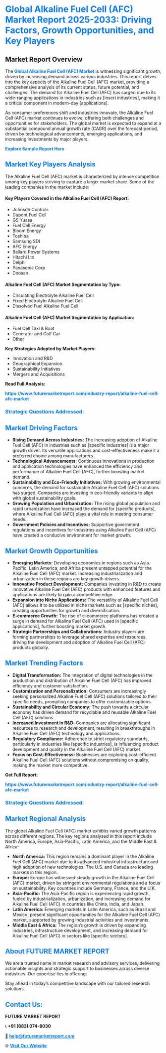 <h1 style="color: #007BFF;">Global Alkaline Fuel Cell (AFC) Market Report 2025-2033: Driving Factors, Growth Opportunities, and Key Players</h1>

<section id="overview">
<h2>Market Report Overview</h2>
<p>The <a href="https://www.futuremarketreport.com/industry-report/alkaline-fuel-cell-afc-market" style="color: #007BFF; text-decoration: none;"><strong>Global Alkaline Fuel Cell (AFC) Market</strong></a> is witnessing significant growth, driven by increasing demand across various industries. This report delves into the key aspects of the Alkaline Fuel Cell (AFC) market, providing a comprehensive analysis of its current status, future potential, and challenges. The demand for Alkaline Fuel Cell (AFC) has surged due to its wide-ranging applications in industries such as [insert industries], making it a critical component in modern-day [applications].</p>
<p>As consumer preferences shift and industries innovate, the Alkaline Fuel Cell (AFC) market continues to evolve, offering both challenges and opportunities for stakeholders. The global market is expected to expand at a substantial compound annual growth rate (CAGR) over the forecast period, driven by technological advancements, emerging applications, and increasing investments by major players.</p>
</section>

<section id="overview">
<p><a href="https://www.futuremarketreport.com/request-sample/reportId=110712" style="color: #007BFF; text-decoration: none;"><strong>Explore Sample Report Here</strong></a></p>
</section>

<section id="key-players">
<h2 style="color: #007BFF;">Market Key Players Analysis</h2>
<p>The Alkaline Fuel Cell (AFC) market is characterized by intense competition among key players striving to capture a larger market share. Some of the leading companies in the market include:</p>
<h4>Key Players Covered in the Alkaline Fuel Cell (AFC) Report:</h4>
<ul><li>Johnson Controls</li><li>Dupont Fuel Cell</li><li>GS Yuasa</li><li>Fuel Cell Energy</li><li>Bloom Energy</li><li>Toshiba</li><li>Samsung SDI</li><li>AFC Energy</li><li>Ballard Power Systems</li><li>Hitachi Ltd</li><li>Delphi</li><li>Panasonic Corp</li><li>Doosan</li></ul>
<h4>Alkaline Fuel Cell (AFC) Market Segmentation by Type:</h4>
<ul><li>Circulating Electrolyte Alkaline Fuel Cell</li><li>Fixed Electrolyte Alkaline Fuel Cell</li><li>Dissolved Fuel Alkaline Fuel Cell</li></ul>

<h4>Alkaline Fuel Cell (AFC) Market Segmentation by Application:</h4>
<ul><li>Fuel Cell Taxi &amp; Boat</li><li>Generator and Golf Car</li><li>Other</li></ul>
<p><strong>Key Strategies Adopted by Market Players:</strong></p>
<ul>
<li>Innovation and R&D</li>
<li>Geographical Expansion</li>
<li>Sustainability Initiatives</li>
<li>Mergers and Acquisitions</li>
</ul>
</section>

<section>
<p><strong>Read Full Analysis: </strong></p><a href="https://www.futuremarketreport.com/industry-report/alkaline-fuel-cell-afc-market" style="color: #007BFF; text-decoration: none;"><strong>https://www.futuremarketreport.com/industry-report/alkaline-fuel-cell-afc-market</strong></a>
<h3 style="color: #007BFF;">Strategic Questions Addressed:</h3>
</section>

<section id="driving-factors">
<h2 style="color: #007BFF;">Market Driving Factors</h2>
<ul>
<li><strong>Rising Demand Across Industries:</strong> The increasing adoption of Alkaline Fuel Cell (AFC) in industries such as [specific industries] is a major growth driver. Its versatile applications and cost-effectiveness make it a preferred choice among manufacturers.</li>
<li><strong>Technological Advancements:</strong> Continuous innovations in production and application technologies have enhanced the efficiency and performance of Alkaline Fuel Cell (AFC), further boosting market demand.</li>
<li><strong>Sustainability and Eco-Friendly Initiatives:</strong> With growing environmental concerns, the demand for sustainable Alkaline Fuel Cell (AFC) solutions has surged. Companies are investing in eco-friendly variants to align with global sustainability goals.</li>
<li><strong>Growing Population and Urbanization:</strong> The rising global population and rapid urbanization have increased the demand for [specific products], where Alkaline Fuel Cell (AFC) plays a vital role in meeting consumer needs.</li>
<li><strong>Government Policies and Incentives:</strong> Supportive government regulations and incentives for industries using Alkaline Fuel Cell (AFC) have created a conducive environment for market growth.</li>
</ul>
</section>

<section id="growth-opportunities">
<h2 style="color: #007BFF;">Market Growth Opportunities</h2>
<ul>
<li><strong>Emerging Markets:</strong> Developing economies in regions such as Asia-Pacific, Latin America, and Africa present untapped potential for the Alkaline Fuel Cell (AFC) market. Increasing industrialization and urbanization in these regions are key growth drivers.</li>
<li><strong>Innovative Product Development:</strong> Companies investing in R&D to create innovative Alkaline Fuel Cell (AFC) products with enhanced features and applications are likely to gain a competitive edge.</li>
<li><strong>Expansion into Niche Applications:</strong> The versatility of Alkaline Fuel Cell (AFC) allows it to be utilized in niche markets such as [specific niches], creating opportunities for growth and diversification.</li>
<li><strong>E-commerce Growth:</strong> The rise of e-commerce platforms has created a surge in demand for Alkaline Fuel Cell (AFC) used in [specific applications], further boosting market growth.</li>
<li><strong>Strategic Partnerships and Collaborations:</strong> Industry players are forming partnerships to leverage shared expertise and resources, driving the development and adoption of Alkaline Fuel Cell (AFC) products globally.</li>
</ul>
</section>

<section id="trending-factors">
<h2 style="color: #007BFF;">Market Trending Factors</h2>
<ul>
<li><strong>Digital Transformation:</strong> The integration of digital technologies in the production and distribution of Alkaline Fuel Cell (AFC) has improved efficiency and customer satisfaction.</li>
<li><strong>Customization and Personalization:</strong> Consumers are increasingly seeking personalized Alkaline Fuel Cell (AFC) solutions tailored to their specific needs, prompting companies to offer customizable options.</li>
<li><strong>Sustainability and Circular Economy:</strong> The push towards a circular economy has driven demand for recyclable and reusable Alkaline Fuel Cell (AFC) solutions.</li>
<li><strong>Increased Investment in R&D:</strong> Companies are allocating significant resources to research and development, resulting in breakthroughs in Alkaline Fuel Cell (AFC) technology and applications.</li>
<li><strong>Regulatory Compliance:</strong> Adherence to strict regulatory standards, particularly in industries like [specific industries], is influencing product development and quality in the Alkaline Fuel Cell (AFC) market.</li>
<li><strong>Focus on Cost-Effectiveness:</strong> Businesses are exploring cost-efficient Alkaline Fuel Cell (AFC) solutions without compromising on quality, making the market more competitive.</li>
</ul>
</section>

<section>
<p><strong>Get Full Report: </strong></p><a href="https://www.futuremarketreport.com/industry-report/alkaline-fuel-cell-afc-market" style="color: #007BFF; text-decoration: none;"><strong>https://www.futuremarketreport.com/industry-report/alkaline-fuel-cell-afc-market</strong></a>
<h3 style="color: #007BFF;">Strategic Questions Addressed:</h3>
</section>


<section id="regional-analysis">
<h2 style="color: #007BFF;">Market Regional Analysis</h2>
<p>The global Alkaline Fuel Cell (AFC) market exhibits varied growth patterns across different regions. The key regions analyzed in this report include North America, Europe, Asia-Pacific, Latin America, and the Middle East & Africa:</p>
<ul>
<li><strong>North America:</strong> This region remains a dominant player in the Alkaline Fuel Cell (AFC) market due to its advanced industrial infrastructure and high adoption of new technologies. The U.S. and Canada are leading markets in this region.</li>
<li><strong>Europe:</strong> Europe has witnessed steady growth in the Alkaline Fuel Cell (AFC) market, driven by stringent environmental regulations and a focus on sustainability. Key countries include Germany, France, and the U.K.</li>
<li><strong>Asia-Pacific:</strong> The Asia-Pacific region is experiencing rapid growth, fueled by industrialization, urbanization, and increasing demand for Alkaline Fuel Cell (AFC) in countries like China, India, and Japan.</li>
<li><strong>Latin America:</strong> Emerging markets in Latin America, such as Brazil and Mexico, present significant opportunities for the Alkaline Fuel Cell (AFC) market, supported by growing industrial activities and investments.</li>
<li><strong>Middle East & Africa:</strong> The region’s growth is driven by expanding industries, infrastructure development, and increasing demand for Alkaline Fuel Cell (AFC) in sectors like [specific sectors].</li>
</ul>
</section>

<footer>
<h2 style="color: #007BFF;">About FUTURE MARKET REPORT</h2>
<p>We are a trusted name in market research and advisory services, delivering actionable insights and strategic support to businesses across diverse industries. Our expertise lies in offering:</p>

<p>Stay ahead in today’s competitive landscape with our tailored research solutions.</p>

<h2 style="color: #007BFF;">Contact Us:</h2>
<p><strong>FUTURE MARKET REPORT</strong></p>
<p>📞 <strong>+91 (883) 074-8030</strong></p>
<p>📧 <strong><a href="mailto:help@futuremarketreport.com" style="color: #007BFF;">help@futuremarketreport.com</a></strong></p>
<p>🌐 <strong><a href="https://www.futuremarketreport.com/" style="color: #007BFF;">Visit Our Website</a></strong></p>
</footer>